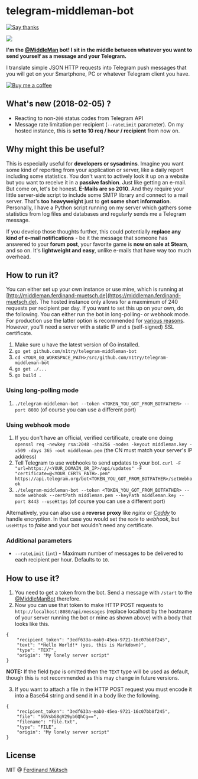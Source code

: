# telegram-middleman-bot

[![Say thanks](https://img.shields.io/badge/SayThanks.io-%E2%98%BC-1EAEDB.svg)](https://saythanks.io/to/n1try)

![](http://i.imgur.com/lvshgaj.png)

__I'm the [@MiddleMan](https://telegram.me/MiddleManBot) bot! I sit in the middle between whatever you want to send yourself as a message and your Telegram.__

I translate simple JSON HTTP requests into Telegram push messages that you will get on your Smartphone, PC or whatever Telegram client you have.

[![Buy me a coffee](https://www.buymeacoffee.com/assets/img/custom_images/orange_img.png)](https://buymeacoff.ee/n1try)

## What's new (2018-02-05) ?
* Reacting to non-`200` status codes from Telegram API
* Message rate limitation per recipient (`--rateLimit` parameter). On my hosted instance, this is **set to 10 req / hour / recipient** from now on. 

## Why might this be useful?
This is especially useful for __developers or sysadmins__. Imagine you want some kind of reporting from your application or server, like a daily report including some statistics. You don't want to actively look it up on a website but you want to receive it in a __passive fashion__. Just like getting an e-mail. But come on, let's be honest. __E-Mails are so 2010__. And they require your little server-side script to include some SMTP library and connect to a mail server. That's __too heavyweight__ just to __get some short information__. Personally, I have a Python script running on my server which gathers some statistics from log files and databases and regularly sends me a Telegram message.

If you develop those thoughts further, this could potentially __replace any kind of e-mail notifications__ - be it the message that someone has answered to your __forum post__, your favorite game is __now on sale at Steam__, and so on. It's __lightweight and easy__, unlike e-mails that have way too much overhead.

## How to run it?
You can either set up your own instance or use mine, which is running at [http://middleman.ferdinand-muetsch.de](https://middleman.ferdinand-muetsch.de). The hosted instance only allows for a maxmimum of 240 requests per recipient per day. If you want to set this up on your own, do the following. You can either run the bot in long-polling- or webhook mode. For production use the latter option is recommended for [various reasons](https://core.telegram.org/bots/webhooks). However, you'll need a server with a static IP and s (self-signed) SSL certificate. 
1. Make sure u have the latest version of Go installed.
2. `go get github.com/n1try/telegram-middleman-bot`
3. `cd <YOUR_GO_WORKSPACE_PATH>/src/github.com/n1try/telegram-middleman-bot`
4. `go get ./...`
5. `go build .`

### Using long-polling mode
1. `./telegram-middleman-bot --token <TOKEN_YOU_GOT_FROM_BOTFATHER> --port 8080` (of course you can use a different port)

### Using webhook mode 
1. If you don't have an official, verified certificate, create one doing `openssl req -newkey rsa:2048 -sha256 -nodes -keyout middleman.key -x509 -days 365 -out middleman.pem` (the CN must match your server's IP address)
2. Tell Telegram to use webhooks to send updates to your bot. `curl -F "url=https://<YOUR_DOMAIN_OR_IP>/api/updates" -F "certificate=@<YOUR_CERTS_PATH>.pem" https://api.telegram.org/bot<TOKEN_YOU_GOT_FROM_BOTFATHER>/setWebhook`
3. `./telegram-middleman-bot --token <TOKEN_YOU_GOT_FROM_BOTFATHER> --mode webhook --certPath middleman.pem --keyPath middleman.key --port 8443 --useHttps` (of course you can use a different port)

Alternatively, you can also use a __reverse proxy__ like _nginx_ or [_Caddy_](https://caddyserver.com) to handle encryption. In that case you would set the `mode` to _webhook_, but `useHttps` to _false_ and your bot wouldn't need any certificate.

### Additional parameters
* `--rateLimit` (`int`) - Maximum number of messages to be delivered to each recipient per hour. Defaults to `10`.

## How to use it?
1. You need to get a token from the bot. Send a message with `/start` to the [@MiddleManBot](https://telegram.me/MiddleManBot) therefore.
2. Now you can use that token to make HTTP POST requests to `http://localhost:8080/api/messages` (replace localhost by the hostname of your server running the bot or mine as shown above) with a body that looks like this.

```
{
	"recipient_token": "3edf633a-eab0-45ea-9721-16c07bb8f245",
	"text": "*Hello World!* (yes, this is Markdown)",
	"type": "TEXT",
	"origin": "My lonely server script"
}
```

**NOTE:** If the field *type* is omitted then the `TEXT` type will be used as default, though this is not recommended as this may change in future versions.

3. If you want to attach a file in the HTTP POST request you must encode it into a Base64 string and send it in a body like the following.

```
{
	"recipient_token": "3edf633a-eab0-45ea-9721-16c07bb8f245",
	"file": "SGVsbG8gV29ybGQhCg==",
	"filename": "file.txt",
	"type": "FILE",
	"origin": "My lonely server script"
}
```

## License
MIT @ [Ferdinand Mütsch](https://muetsch.io)
